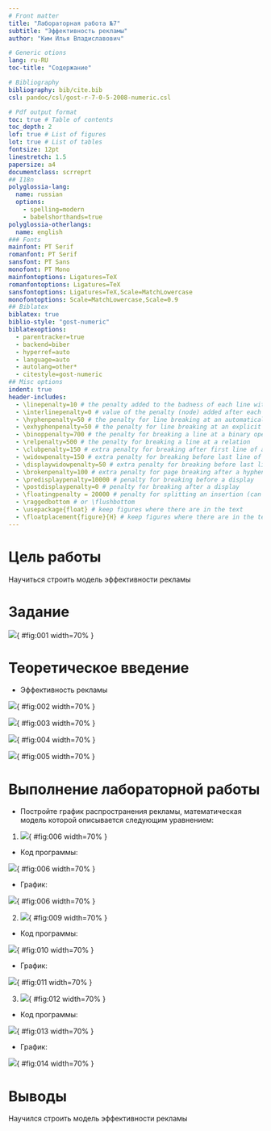 ```yaml
---
# Front matter
title: "Лабораторная работа №7"
subtitle: "Эффективность рекламы"
author: "Ким Илья Владиславович"

# Generic otions
lang: ru-RU
toc-title: "Содержание"

# Bibliography
bibliography: bib/cite.bib
csl: pandoc/csl/gost-r-7-0-5-2008-numeric.csl

# Pdf output format
toc: true # Table of contents
toc_depth: 2
lof: true # List of figures
lot: true # List of tables
fontsize: 12pt
linestretch: 1.5
papersize: a4
documentclass: scrreprt
## I18n
polyglossia-lang:
  name: russian
  options:
	- spelling=modern
	- babelshorthands=true
polyglossia-otherlangs:
  name: english
### Fonts
mainfont: PT Serif
romanfont: PT Serif
sansfont: PT Sans
monofont: PT Mono
mainfontoptions: Ligatures=TeX
romanfontoptions: Ligatures=TeX
sansfontoptions: Ligatures=TeX,Scale=MatchLowercase
monofontoptions: Scale=MatchLowercase,Scale=0.9
## Biblatex
biblatex: true
biblio-style: "gost-numeric"
biblatexoptions:
  - parentracker=true
  - backend=biber
  - hyperref=auto
  - language=auto
  - autolang=other*
  - citestyle=gost-numeric
## Misc options
indent: true
header-includes:
  - \linepenalty=10 # the penalty added to the badness of each line within a paragraph (no associated penalty node) Increasing the value makes tex try to have fewer lines in the paragraph.
  - \interlinepenalty=0 # value of the penalty (node) added after each line of a paragraph.
  - \hyphenpenalty=50 # the penalty for line breaking at an automatically inserted hyphen
  - \exhyphenpenalty=50 # the penalty for line breaking at an explicit hyphen
  - \binoppenalty=700 # the penalty for breaking a line at a binary operator
  - \relpenalty=500 # the penalty for breaking a line at a relation
  - \clubpenalty=150 # extra penalty for breaking after first line of a paragraph
  - \widowpenalty=150 # extra penalty for breaking before last line of a paragraph
  - \displaywidowpenalty=50 # extra penalty for breaking before last line before a display math
  - \brokenpenalty=100 # extra penalty for page breaking after a hyphenated line
  - \predisplaypenalty=10000 # penalty for breaking before a display
  - \postdisplaypenalty=0 # penalty for breaking after a display
  - \floatingpenalty = 20000 # penalty for splitting an insertion (can only be split footnote in standard LaTeX)
  - \raggedbottom # or \flushbottom
  - \usepackage{float} # keep figures where there are in the text
  - \floatplacement{figure}{H} # keep figures where there are in the text
---
```


# Цель работы

Научиться строить модель эффективности рекламы

# Задание

![](image/1.jpg){ #fig:001 width=70% }

# Теоретическое введение

- Эффективность рекламы 

![](image/2.jpg){ #fig:002 width=70% }

![](image/3.jpg){ #fig:003 width=70% }

![](image/4.jpg){ #fig:004 width=70% }

![](image/5.jpg){ #fig:005 width=70% }


# Выполнение лабораторной работы

- Постройте график распространения рекламы, математическая модель которой описывается
следующим уравнением:

1. ![](image/6.jpg){ #fig:006 width=70% }

- Код программы:

![](image/6.jpg){ #fig:006 width=70% }

- График:

![](image/6.jpg){ #fig:006 width=70% }

2. ![](image/9.jpg){ #fig:009 width=70% }

- Код программы: 

![](image/10.jpg){ #fig:010 width=70% }

- График:

![](image/11.jpg){ #fig:011 width=70% }

3. ![](image/12.jpg){ #fig:012 width=70% }

- Код программы: 

![](image/13.jpg){ #fig:013 width=70% }

- График:

![](image/14.jpg){ #fig:014 width=70% }

# Выводы

Научился строить модель эффективности рекламы

